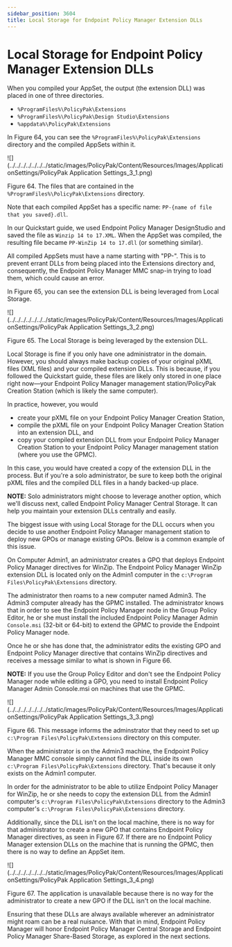 ```yaml
---
sidebar_position: 3604
title: Local Storage for Endpoint Policy Manager Extension DLLs
---
```


# Local Storage for Endpoint Policy Manager Extension DLLs

When you compiled your AppSet, the output (the extension DLL) was placed in one of three directories.

* `%ProgramFiles%\PolicyPak\Extensions`
* `%ProgramFiles%\PolicyPak\Design Studio\Extensions`
* `%appdata%\PolicyPak\Extensions`

In Figure 64, you can see the `%ProgramFiles%\PolicyPak\Extensions` directory and the compiled AppSets within it.

![](../../../../../../../static/images/PolicyPak/Content/Resources/Images/ApplicationSettings/PolicyPak Application Settings_3_1.png)

Figure 64. The files that are contained in the `%ProgramFiles%\PolicyPak\Extensions` directory.

Note that each compiled AppSet has a specific name: `PP-{name of file that you saved}.dll`.

In our Quickstart guide, we used Endpoint Policy Manager DesignStudio and saved the file as `Winzip 14 to 17.XML`. When the AppSet was compiled, the resulting file became `PP-WinZip 14 to 17.dll` (or something similar).

All compiled AppSets must have a name starting with "PP-". This is to prevent errant DLLs from being placed into the Extensions directory and, consequently, the Endpoint Policy Manager MMC snap-in trying to load them, which could cause an error.

In Figure 65, you can see the extension DLL is being leveraged from Local Storage.

![](../../../../../../../static/images/PolicyPak/Content/Resources/Images/ApplicationSettings/PolicyPak Application Settings_3_2.png)

Figure 65. The Local Storage is being leveraged by the extension DLL.

Local Storage is fine if you only have one administrator in the domain. However, you should always make backup copies of your original pXML files (XML files) and your compiled extension DLLs. This is because, if you followed the Quickstart guide, these files are likely only stored in one place right now—your Endpoint Policy Manager management station/PolicyPak Creation Station (which is likely the same computer).

In practice, however, you would

* create your pXML file on your Endpoint Policy Manager Creation Station,
* compile the pXML file on your Endpoint Policy Manager Creation Station into an extension DLL, and
* copy your compiled extension DLL from your Endpoint Policy Manager Creation Station to your Endpoint Policy Manager management station (where you use the GPMC).

In this case, you would have created a copy of the extension DLL in the process. But if you're a solo administrator, be sure to keep both the original pXML files and the compiled DLL files in a handy backed-up place.

**NOTE:** Solo administrators might choose to leverage another option, which we'll discuss next, called Endpoint Policy Manager Central Storage. It can help you maintain your extension DLLs centrally and easily.

The biggest issue with using Local Storage for the DLL occurs when you decide to use another Endpoint Policy Manager management station to deploy new GPOs or manage existing GPOs. Below is a common example of this issue.

On Computer Admin1, an administrator creates a GPO that deploys Endpoint Policy Manager directives for WinZip. The Endpoint Policy Manager WinZip extension DLL is located only on the Admin1 computer in the `c:\Program Files\PolicyPak\Extensions` directory.

The administrator then roams to a new computer named Admin3. The Admin3 computer already has the GPMC installed. The administrator knows that in order to see the Endpoint Policy Manager node in the Group Policy Editor, he or she must install the included Endpoint Policy Manager Admin `Console.msi` (32-bit or 64-bit) to extend the GPMC to provide the Endpoint Policy Manager node.

Once he or she has done that, the administrator edits the existing GPO and Endpoint Policy Manager directive that contains WinZip directives and receives a message similar to what is shown in Figure 66.

**NOTE:** If you use the Group Policy Editor and don't see the Endpoint Policy Manager node while editing a GPO, you need to install Endpoint Policy Manager Admin Console.msi on machines that use the GPMC.

![](../../../../../../../static/images/PolicyPak/Content/Resources/Images/ApplicationSettings/PolicyPak Application Settings_3_3.png)

Figure 66. This message informs the adminstrator that they need to set up `c:\Program Files\PolicyPak\Extensions` directory on this computer.

When the administrator is on the Admin3 machine, the Endpoint Policy Manager MMC console simply cannot find the DLL inside its own `c:\Program Files\PolicyPak\Extensions` directory. That's because it only exists on the Admin1 computer.

In order for the administrator to be able to utilize Endpoint Policy Manager for WinZip, he or she needs to copy the extension DLL from the Admin1 computer's `c:\Program Files\PolicyPak\Extensions` directory to the Admin3 computer's `c:\Program Files\PolicyPak\Extensions` directory.

Additionally, since the DLL isn't on the local machine, there is no way for that administrator to create a new GPO that contains Endpoint Policy Manager directives, as seen in Figure 67. If there are no Endpoint Policy Manager extension DLLs on the machine that is running the GPMC, then there is no way to define an AppSet item.

![](../../../../../../../static/images/PolicyPak/Content/Resources/Images/ApplicationSettings/PolicyPak Application Settings_3_4.png)

Figure 67. The application is unavailable because there is no way for the administrator to create a new GPO if the DLL isn't on the local machine.

Ensuring that these DLLs are always available wherever an administrator might roam can be a real nuisance. With that in mind, Endpoint Policy Manager will honor Endpoint Policy Manager Central Storage and Endpoint Policy Manager Share-Based Storage, as explored in the next sections.